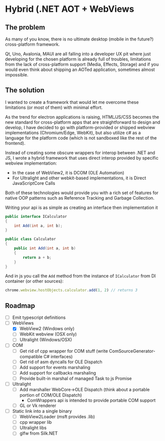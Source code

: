 ﻿# Hybrid (.NET AOT + WebViews

## The problem

As many of you know, there is no ultimate desktop (mobile in the future?) cross-platform framework.

Qt, Uno, Avalonia,
MAUI are all falling into a developer UX pit where just developing for the chosen platform is already full of troubles,
limitations from the lack of cross-platform support
(Media, Effects, Storage) and if you would even think about shipping an AOTed application,
sometimes almost impossible.

## The solution

I wanted to create a framework that would let me overcome these limitations (or most of them) with minimal effort.

As the trend for electron applications is raising,
HTML/JS/CSS becomes the new standard for cross-platform apps that are straightforward to design and develop,
I have decided to go with platform-provided or shipped webview implementations (Chromium/Edge, WebKit),
but also utilize c# as a language for the platform code (which is not sandboxed like the rest of the frontend).

Instead of creating some obscure wrappers for interop between .NET and JS,
I wrote a hybrid framework that uses direct interop provided by specific webview implementation:
- In the case of WebView2, it is DCOM (OLE Automation)
- For Ultralight and other webkit-based implementations, it is Direct JavaScriptCore Calls

Both of these technologies would provide you with a rich set of features for native OOP patterns such as Reference Tracking and Garbage Collection.

Writing your api is as simple as creating an interface then implementation it

```csharp
public interface ICalculator
{
    int Add(int a, int b);
}

public class Calculator
{
    public int Add(int a, int b)
    {
        return a + b;
    }
}
```

And in js you call the `Add` method from the instance of `ICalculator` from DI container (or other sources):
```js
chrome.webview.hostObjects.calculator.add(1, 2) // returns 3
```

## Roadmap

- [ ] Emit typescript definitions
- [ ] WebViews
  - [x] WebView2 (Windows only)
  - [ ] WebKit webview (OSX only)
  - [ ] Ultralight (Windows/OSX)
- [ ] COM
  - [ ] Get rid of cpp wrapper for COM stuff (write ComSourceGenerator-compatible C# interfaces)
  - [ ] Get rid of asm dyncalls for OLE Dispatch
  - [ ] Add support for events marshaling
  - [ ] Add support for callbacks marshaling
  - [ ] Provide built-in marshal of managed Task to js Promise
- [ ] Ultralight
  - [ ] Add marshaller WebCore->OLE Dispatch (think about a portable portion of COM/OLE Dispatch)
    - ComWrappers api is intended to provide portable COM support 
  - [ ] GL or Vk renderer
- [ ] Static link into a single binary
  - [ ] WebView2Loader (msft provides .lib)
  - [ ] cpp wrapper lib
  - [ ] Ultralight libs
  - [ ] glfw from Silk.NET